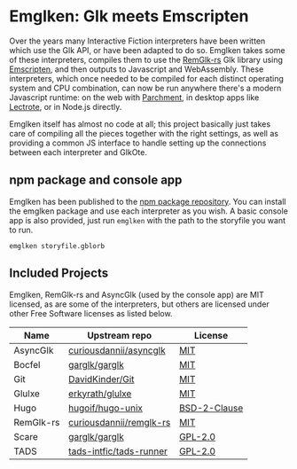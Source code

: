 Emglken: Glk meets Emscripten
=============================

Over the years many Interactive Fiction interpreters have been written which use the Glk API, or have been adapted to do so. Emglken takes some of these interpreters, compiles them to use the [RemGlk-rs](https://github.com/curiousdannii/remglk-rs) Glk library using [Emscripten](https://emscripten.org/), and then outputs to Javascript and WebAssembly. These interpreters, which once needed to be compiled for each distinct operating system and CPU combination, can now be run anywhere there's a modern Javascript runtime: on the web with [Parchment](https://github.com/curiousdannii/parchment), in desktop apps like [Lectrote](https://github.com/erkyrath/lectrote), or in Node.js directly.

Emglken itself has almost no code at all; this project basically just takes care of compiling all the pieces together with the right settings, as well as providing a common JS interface to handle setting up the connections between each interpreter and GlkOte.

npm package and console app
---------------------------

Emglken has been published to the [npm package repository](https://www.npmjs.com/package/emglken). You can install the emglken package and use each interpreter as you wish. A basic console app is also provided, just run `emglken` with the path to the storyfile you want to run.

```
emglken storyfile.gblorb
```

Included Projects
-----------------

Emglken, RemGlk-rs and AsyncGlk (used by the console app) are MIT licensed, as are some of the interpreters, but others are licensed under other Free Software licenses as listed below.

Name   | Upstream repo | License
------ | ------------- | -------
AsyncGlk | [curiousdannii/asyncglk](https://github.com/curiousdannii/asyncglk) | [MIT](https://github.com/curiousdannii/asyncglk/blob/master/LICENSE)
Bocfel | [garglk/garglk](https://github.com/garglk/garglk) | [MIT](https://github.com/garglk/garglk/blob/master/terps/bocfel/LICENSE)
Git    | [DavidKinder/Git](https://github.com/DavidKinder/Git) | [MIT](https://github.com/DavidKinder/Git/blob/master/README.txt)
Glulxe | [erkyrath/glulxe](https://github.com/erkyrath/glulxe) | [MIT](https://github.com/erkyrath/glulxe/blob/master/LICENSE)
Hugo   | [hugoif/hugo-unix](https://github.com/hugoif/hugo-unix) | [BSD-2-Clause](https://github.com/hugoif/hugo-unix/blob/master/License.txt)
RemGlk-rs | [curiousdannii/remglk-rs](https://github.com/curiousdannii/remglk-rs) | [MIT](https://github.com/curiousdannii/remglk-rs/blob/master/LICENSE)
Scare  | [garglk/garglk](https://github.com/garglk/garglk) | [GPL-2.0](https://github.com/garglk/garglk/blob/master/terps/scare/COPYING)
TADS   | [tads-intfic/tads-runner](https://github.com/tads-intfic/tads-runner) | [GPL-2.0](https://github.com/tads-intfic/tads-runner/blob/master/COPYING)